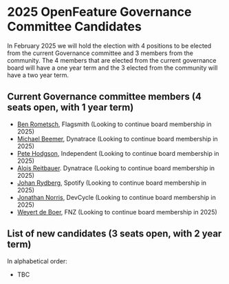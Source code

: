 # 2025 OpenFeature Governance Committee Candidates

In February 2025 we will hold the election with 4 positions to be elected from the current Governance committee and 3 members from the community.
The 4 members that are elected from the current governance board will have a one year term and the 3 elected from the community will have a two year term.

## Current Governance committee members (4 seats open, with 1 year term)

- [Ben Rometsch](https://github.com/dabeeeenster), Flagsmith (Looking to continue board membership in 2025)
- [Michael Beemer](https://github.com/beeme1mr), Dynatrace (Looking to continue board membership in 2025)
- [Pete Hodgson](https://github.com/moredip), Independent (Looking to continue board membership in 2025)
- [Alois Reitbauer](https://github.com/AloisReitbauer). Dynatrace (Looking to continue board membership in 2025)
- [Johan Rydberg](https://github.com/jrydberg), Spotify (Looking to continue board membership in 2025)
- [Jonathan Norris](https://github.com/jonathannorris), DevCycle (Looking to continue board membership in 2025)
- [Weyert de Boer](https://github.com/weyert), FNZ (Looking to continue board membership in 2025)

## List of new candidates (3 seats open, with 2 year term)

In alphabetical order:

- TBC

<!--
### Candidate Name
- Company: Company Name
- GitHub: [username](https://github.com/username)
- Description: Description of candidate
-->
